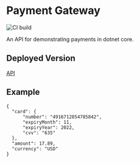 # Payment Gateway

![CI build](https://https://github.com/AidanTwomey/PaymentGateway/blob/main/.github/workflows/main.yml/badge.svg)

An API for demonstrating payments in dotnet core.

## Deployed Version

[API](http://aidant-payment-gateway.northeurope.azurecontainer.io/v1/payments)

## Example 

```
{
  "card": {
      "number": "4916712854785842",
      "expiryMonth": 11,
      "expiryYear": 2022,
      "cvv": "635"
  },
  "amount": 17.89,
  "currency": "USD"
}
```
